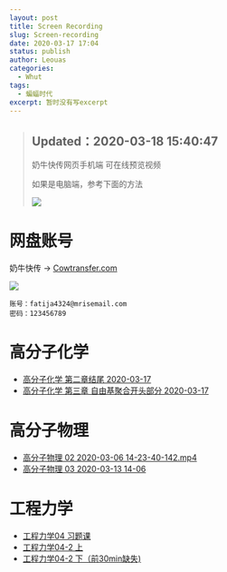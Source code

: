 ```yaml
---
layout: post
title: Screen Recording
slug: Screen-recording
date: 2020-03-17 17:04
status: publish
author: Leouas
categories: 
  - Whut
tags:
  - 蝙蝠时代
excerpt: 暂时没有写excerpt
---
```


> ## Updated：2020-03-18 15:40:47
> 
> 奶牛快传网页手机端 可在线预览视频
> 
> 如果是电脑端，参考下面的方法
> 
> ![](https://cdn.jsdelivr.net/gh/Leouas/Leouas-img/gif/nweb.gif)

# 网盘账号

奶牛快传 → [Cowtransfer.com](https://cowtransfer.com)

![](https://cdn.jsdelivr.net/gh/Leouas/Leouas-img/gif/cowt.gif)

```
账号：fatija4324@mrisemail.com
密码：123456789
```

# 高分子化学

- [高分子化学 第二章结尾 2020-03-17](https://c-t.work/s/c42f9d31cd7740)
- [高分子化学 第三章 自由基聚合开头部分 2020-03-17](https://c-t.work/s/bd9958d0bab246)

# 高分子物理

- [高分子物理 02 2020-03-06 14-23-40-142.mp4](https://c-t.work/s/2bda0c94e4f74a )
- [高分子物理 03 2020-03-13 14-06](https://c-t.work/s/5c556463839144)

# 工程力学

- [工程力学04 习题课](ttps://c-t.work/s/dc8f31c7056d43)
- [工程力学04-2 上](https://c-t.work/s/f6b60dedc4fa46)
- [工程力学04-2 下（前30min缺失)](https://c-t.work/s/7cf3cb167d4343)
